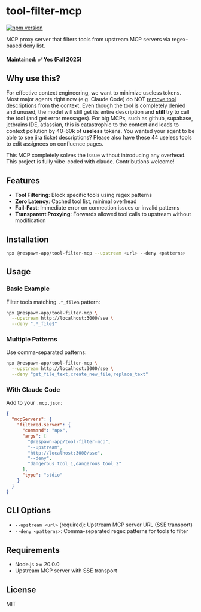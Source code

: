 # tool-filter-mcp

[![npm version](https://badge.fury.io/js/@respawn-app%2Ftool-filter-mcp.svg)](https://www.npmjs.com/package/@respawn-app/tool-filter-mcp)

MCP proxy server that filters tools from upstream MCP servers via regex-based deny list.

#### Maintained: ✅ Yes (Fall 2025)

## Why use this?

For effective context engineering, we want to minimize useless tokens. Most major agents right now (e.g. Claude Code)
do NOT [remove tool descriptions](https://github.com/anthropics/claude-code/issues/6759) from the context.
Even though the tool is completely denied and unused, the model will still get its entire description and **still**
try to call the tool (and get error messages). For big MCPs, such as github, supabase, jetbrains IDE, atlassian, this 
is catastrophic to the context and leads to context pollution by 40-60k of **useless** tokens. 
You wanted your agent to be able to see jira ticket descriptions?
Please also have these 44 useless tools to edit assignees on confluence pages.

This MCP completely solves the issue without introducing any overhead.
This project is fully vibe-coded with claude. Contributions welcome!

## Features

- **Tool Filtering**: Block specific tools using regex patterns
- **Zero Latency**: Cached tool list, minimal overhead
- **Fail-Fast**: Immediate error on connection issues or invalid patterns
- **Transparent Proxying**: Forwards allowed tool calls to upstream without modification

## Installation

```bash
npx @respawn-app/tool-filter-mcp --upstream <url> --deny <patterns>
```

## Usage

### Basic Example

Filter tools matching `.*_file$` pattern:

```bash
npx @respawn-app/tool-filter-mcp \
  --upstream http://localhost:3000/sse \
  --deny ".*_file$"
```

### Multiple Patterns

Use comma-separated patterns:

```bash
npx @respawn-app/tool-filter-mcp \
  --upstream http://localhost:3000/sse \
  --deny "get_file_text,create_new_file,replace_text"
```

### With Claude Code

Add to your `.mcp.json`:

```json
{
  "mcpServers": {
    "filtered-server": {
      "command": "npx",
      "args": [
        "@respawn-app/tool-filter-mcp",
        "--upstream",
        "http://localhost:3000/sse",
        "--deny",
        "dangerous_tool_1,dangerous_tool_2"
      ],
      "type": "stdio"
    }
  }
}
```

## CLI Options

- `--upstream <url>` (required): Upstream MCP server URL (SSE transport)
- `--deny <patterns>`: Comma-separated regex patterns for tools to filter

## Requirements

- Node.js >= 20.0.0
- Upstream MCP server with SSE transport

## License

MIT
